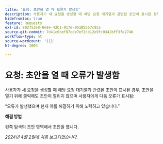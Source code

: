 ```yaml
---
title: '요청: 초안을 열 때 오류가 발생함'
description: 사용자가 새 요청을 생성할 때 해당 요청 대기열과 관련된 초안이 표시된 경우, 초안을 열기 위해 클릭해도 초안이 열리지 않으며 사용자에게 오류가 표시됩니다. 해결 방법을 사용할 수 있습니다.
hidefromtoc: true
feature: Requests
exl-id: 802753e8-0e8e-42b1-917e-95185567c95a
source-git-commit: 7d41c6bef87cde7ef2cb12e9fc0342bff3fe2746
workflow-type: ht
source-wordcount: '111'
ht-degree: 100%

---
```


# 요청: 초안을 열 때 오류가 발생함

사용자가 새 요청을 생성할 때 해당 요청 대기열과 관련된 초안이 표시된 경우, 초안을 열기 위해 클릭해도 초안이 열리지 않으며 사용자에게 다음 오류가 표시됨:

“오류가 발생했으며 현재 이를 해결하기 위해 노력하고 있습니다.”

**해결 방법**

왼쪽 탐색의 초안 영역에서 초안을 엽니다.

_2024년 4월 2일에 처음 보고되었습니다._

